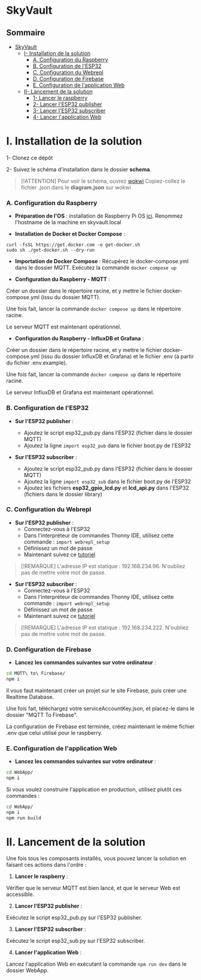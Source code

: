 # SkyVault

## Sommaire

- [SkyVault](#SkyVault)
  - [I- Installation de la solution](#i-installation-de-la-solution)
    - [A. Configuration du Raspberry](#a-configuration-du-raspberry)
    - [B. Configuration de l'ESP32](#b-configuration-de-lesp32)
    - [C. Configuration du Webrepl](#c-configuration-du-webrepl)
    - [D. Configuration de Firebase](#d-configuration-de-firebase)
    - [E. Configuration de l'application Web](#e-configuration-de-lapplication-web)
  - [II- Lancement de la solution](#ii-lancement-de-la-solution)
    - [1- Lancer le raspberry](#1-lancer-le-raspberry)
    - [2- Lancer l'ESP32 publisher](#2-lancer-lesp32-publisher)
    - [3- Lancer l'ESP32 subscriber](#3-lancer-lesp32-subscriber)
    - [4- Lancer l'application Web](#4-lancer-lapplication-web)

# I. Installation de la solution

1- Clonez ce dépôt

2- Suivez le schéma d'installation dans le dossier **schema**.

> [!ATTENTION]
> Pour voir le schéma, ouvrez [wokwi](https://wokwi.com/projects/305568836183130690)
> Copiez-collez le fichier .json dans le **diagram.json** sur wokwi

### A. Configuration du Raspberry

- **Préparation de l'OS** : installation de Raspberry Pi OS [ici](https://www.raspberrypi.com/software/). Renommez l'hostname de la machine en skyvault.local

- **Installation de Docker et Docker Compose** :

```
curl -fsSL https://get.docker.com -o get-docker.sh
sudo sh ./get-docker.sh --dry-run
```

- **Importation de Docker Compose** : Récupérez le docker-compose.yml dans le dossier MQTT. Exécutez la commande `docker compose up`

- **Configuration du Raspberry - MQTT** :

Créer un dossier dans le répertoire racine, et y mettre le fichier docker-compose.yml (issu du dossier MQTT).

Une fois fait, lancer la commande `docker compose up` dans le répertoire racine.

Le serveur MQTT est maintenant opérationnel.

- **Configuration du Raspberry - InfluxDB et Grafana** :

Créer un dossier dans le répertoire racine, et y mettre le fichier docker-compose.yml (issu du dossier InfluxDB et Grafana) et le fichier .env (à partir du fichier .env.example).

Une fois fait, lancer la commande `docker compose up` dans le répertoire racine.

Le serveur InfluxDB et Grafana est maintenant opérationnel.

### B. Configuration de l'ESP32

- **Sur l'ESP32 publisher** :

  - Ajoutez le script esp32_pub.py dans l'ESP32 (fichier dans le dossier MQTT)
  - Ajoutez la ligne `import esp32_pub` dans le fichier boot.py de l'ESP32

- **Sur l'ESP32 subscriber** :
  - Ajoutez le script esp32_pub.py dans l'ESP32 (fichier dans le dossier MQTT)
  - Ajoutez la ligne `import esp32_sub` dans le fichier boot.py de l'ESP32
  - Ajoutez les fichiers **esp32_gpio_lcd.py** et **lcd_api.py** dans l'ESP32 (fichiers dans le dossier library)

### C. Configuration du Webrepl

- **Sur l'ESP32 publisher** :
  - Connectez-vous à l'ESP32
  - Dans l'interpréteur de commandes Thonny IDE, utilisez cette commande : `import webrepl_setup`
  - Définissez un mot de passe
  - Maintenant suivez ce [tutoriel](https://bhave.sh/micropython-webrepl-thonny/)

> [!REMARQUE]
> L'adresse IP est statique : 192.168.234.96.
> N'oubliez pas de mettre votre mot de passe.

- **Sur l'ESP32 subscriber** :
  - Connectez-vous à l'ESP32
  - Dans l'interpréteur de commandes Thonny IDE, utilisez cette commande : `import webrepl_setup`
  - Définissez un mot de passe
  - Maintenant suivez ce [tutoriel](https://bhave.sh/micropython-webrepl-thonny/)

> [!REMARQUE]
> L'adresse IP est statique : 192.168.234.222.
> N'oubliez pas de mettre votre mot de passe.

### D. Configuration de Firebase

- **Lancez les commandes suivantes sur votre ordinateur** :

```bash
cd MQTT\ to\ Firebase/
npm i
```

Il vous faut maintenant créer un projet sur le site Firebase, puis créer une Realtime Database.

Une fois fait, téléchargez votre serviceAccountKey.json, et placez-le dans le dossier "MQTT To Firebase".

La configuration de Firebase est terminée, créez maintenant le même fichier .env que celui utilisé pour le raspberry.

### E. Configuration de l'application Web

- **Lancez les commandes suivantes sur votre ordinateur** :

```bash
cd WebApp/
npm i
```

Si vous voulez construire l'application en production, utilisez plutôt ces commandes :

```bash
cd WebApp/
npm i
npm run build
```

# II. Lancement de la solution

Une fois tous les composants installés, vous pouvez lancer la solution en faisant ces actions dans l'ordre :

1. **Lancer le raspberry** :

Vérifier que le serveur MQTT est bien lancé, et que le serveur Web est accessible.

2. **Lancer l'ESP32 publisher** :

Exécutez le script esp32_pub.py sur l'ESP32 publisher.

3. **Lancer l'ESP32 subscriber** :

Exécutez le script esp32_sub.py sur l'ESP32 subscriber.

4. **Lancer l'application Web** :

Lancez l'application Web en exécutant la commande `npm run dev` dans le dossier WebApp.
